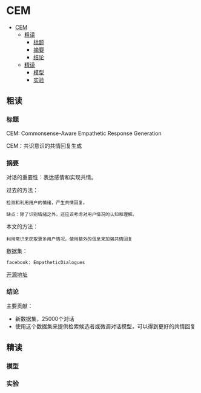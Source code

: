 # CEM
- [CEM](#cem)
  - [粗读](#粗读)
    - [标题](#标题)
    - [摘要](#摘要)
    - [结论](#结论)
  - [精读](#精读)
    - [模型](#模型)
    - [实验](#实验)
## 粗读

### 标题

CEM: Commonsense-Aware Empathetic Response Generation

CEM：共识意识的共情回复生成

### 摘要

对话的重要性：表达感情和实现共情。

过去的方法：

    检测和利用用户的情绪，产生共情回复。

    缺点：除了识别情绪之外，还应该考虑对用户情况的认知和理解。

本文的方法：

    利用常识来获取更多用户情况，使用额外的信息来加强共情回复

数据集：

    facebook: EmpatheticDialogues

[开源地址](https://github.com/Sahandfer/CEM)

### 结论
主要贡献：
+ 新数据集，25000个对话
+ 使用这个数据集来提供检索候选者或微调对话模型，可以得到更好的共情回复
## 精读

### 模型

### 实验
